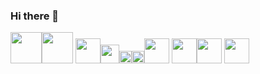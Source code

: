 ### Hi there 👋

<!--
<link rel="stylesheet" href="https://cdn.jsdelivr.net/gh/devicons/devicon@v2.14.0/devicon.min.css">

**dialloflatno/dialloflatno** is a ✨ _special_ ✨ repository because its `README.md` (this file) appears on your GitHub profile.

Here are some ideas to get you started:

- 🔭 I’m currently working on ...
- 🌱 I’m currently learning ...
- 👯 I’m looking to collaborate on ...
- 🤔 I’m looking for help with ...
- 💬 Ask me about ...
- 📫 How to reach me: ...
- 😄 Pronouns: ...
- ⚡ Fun fact: ...
-->

<img src="https://cdn.jsdelivr.net/gh/devicons/devicon/icons/css3/css3-plain.svg" height ='50' width='50'/><img src="https://cdn.jsdelivr.net/gh/devicons/devicon/icons/ruby/ruby-plain-wordmark.svg" height ='50' width='50'/>
<img src="https://cdn.jsdelivr.net/gh/devicons/devicon/icons/javascript/javascript-plain.svg" height ='40' width='40' /><img src="https://cdn.jsdelivr.net/gh/devicons/devicon/icons/photoshop/photoshop-line.svg"  height='30' width='30'/><img src="https://cdn.jsdelivr.net/gh/devicons/devicon/icons/postgresql/postgresql-original.svg" height='20' width='20' /><img src="https://cdn.jsdelivr.net/gh/devicons/devicon/icons/vscode/vscode-plain.svg" height='20' width='20' /><img src="https://cdn.jsdelivr.net/gh/devicons/devicon/icons/illustrator/illustrator-line.svg"  height='40'/>
<img src="https://cdn.jsdelivr.net/gh/devicons/devicon/icons/html5/html5-plain.svg" height='40'/><img src="https://cdn.jsdelivr.net/gh/devicons/devicon/icons/github/github-original-wordmark.svg" height='40' />
<img src="https://cdn.jsdelivr.net/gh/devicons/devicon/icons/figma/figma-original.svg"  height='40' />







